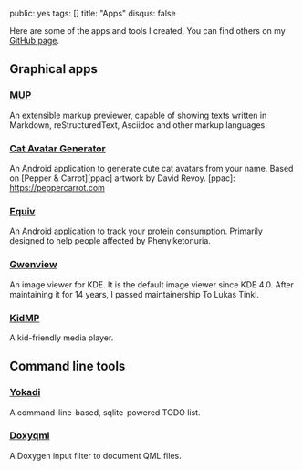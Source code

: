 public: yes
tags: []
title: "Apps"
disqus: false

Here are some of the apps and tools I created. You can find others on my [GitHub page](http://github.com/agateau).

## Graphical apps

### [MUP](http://github.com/agateau/mup)

An extensible markup previewer, capable of showing texts written in Markdown, reStructuredText, Asciidoc and other markup languages.

### [Cat Avatar Generator](http://github.com/agateau/cat-avatar-generator-app)

An Android application to generate cute cat avatars from your name. Based on [Pepper & Carrot][ppac] artwork by David Revoy.
[ppac]: https://peppercarrot.com

### [Equiv](http://github.com/agateau/equiv)

An Android application to track your protein consumption. Primarily designed to help people affected by Phenylketonuria.

### [Gwenview](http://user.kde.org/Gwenview)

An image viewer for KDE. It is the default image viewer since KDE 4.0. After
maintaining it for 14 years, I passed maintainership To Lukas Tinkl.

### [KidMP](/projects/kidmp)

A kid-friendly media player.

## Command line tools

### [Yokadi](http://yokadi.github.com)

A command-line-based, sqlite-powered TODO list.

### [Doxyqml](/projects/doxyqml/)

A Doxygen input filter to document QML files.
